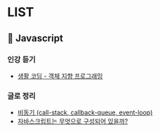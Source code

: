 # LIST

## :file_folder: Javascript 

### 인강 듣기
- [생활 코딩 - 객체 지향 프로그래밍](https://github.com/wowww/TIL/blob/master/Javascript/Object-OrientedProgramming.md)  
### 글로 정리
- [비동기 (call-stack, callback-queue, event-loop)](https://github.com/wowww/TIL/blob/master/Javascript/Asynchronous.md)  
- [자바스크립트는 무엇으로 구성되어 있을까?](https://github.com/wowww/TIL/blob/master/Javascript/WhatIsJavaScriptMadeOf.md)
